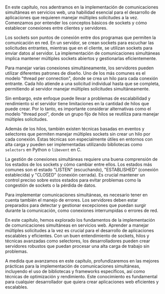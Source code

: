 En este capítulo, nos adentramos en la implementación de comunicaciones simultáneas en servicios web, una habilidad esencial para el desarrollo de aplicaciones que requieren manejar múltiples solicitudes a la vez. Comenzamos por entender los conceptos básicos de sockets y cómo establecer conexiones entre clientes y servidores.

Los sockets son puntos de conexión entre dos programas que permiten la comunicación en red. En un servidor, se crean sockets para escuchar las solicitudes entrantes, mientras que en el cliente, se utilizan sockets para enviar datos al servidor. La implementación de comunicaciones simultáneas implica mantener múltiples sockets abiertos y gestionarlas eficientemente.

Para manejar varias conexiones simultáneamente, los servidores pueden utilizar diferentes patrones de diseño. Uno de los más comunes es el modelo "thread per connection", donde se crea un hilo para cada conexión entrante. Cada hilo atiende a una solicitud individual hasta que se completa, permitiendo al servidor manejar múltiples solicitudes simultáneamente.

Sin embargo, este enfoque puede llevar a problemas de escalabilidad y rendimiento si el servidor tiene limitaciones en la cantidad de hilos que puede crear. Por lo tanto, es importante considerar alternativas como el modelo "thread pool", donde un grupo fijo de hilos se reutiliza para manejar múltiples solicitudes.

Además de los hilos, también existen técnicas basadas en eventos y selectores que permiten manejar múltiples sockets sin crear un hilo por cada conexión. Estas técnicas son especialmente útiles en entornos con alta carga y pueden ser implementadas utilizando bibliotecas como `selectors` en Python o `libevent` en C.

La gestión de conexiones simultáneas requiere una buena comprensión de los estados de los sockets y cómo cambiar entre ellos. Los estados más comunes son el estado "LISTEN" (escuchando), "ESTABLISHED" (conexión establecida) y "CLOSED" (conexión cerrada). Es crucial mantener un control preciso sobre estos estados para evitar problemas como la congestión de sockets o la pérdida de datos.

Para implementar comunicaciones simultáneas, es necesario tener en cuenta también el manejo de errores. Los servidores deben estar preparados para detectar y gestionar excepciones que puedan surgir durante la comunicación, como conexiones interrumpidas o errores de red.

En este capítulo, hemos explorado los fundamentos de la implementación de comunicaciones simultáneas en servicios web. Aprender a manejar múltiples solicitudes a la vez es crucial para el desarrollo de aplicaciones escalables y eficientes. Con un buen entendimiento de sockets, hilos y técnicas avanzadas como selectores, los desarrolladores pueden crear servidores robustos que puedan procesar una alta carga de trabajo sin problemas.

A medida que avanzamos en este capítulo, profundizaremos en las mejores prácticas para la implementación de comunicaciones simultáneas, incluyendo el uso de bibliotecas y frameworks específicos, así como técnicas de optimización y rendimiento. Este conocimiento es fundamental para cualquier desarrollador que quiera crear aplicaciones web eficientes y escalables.
